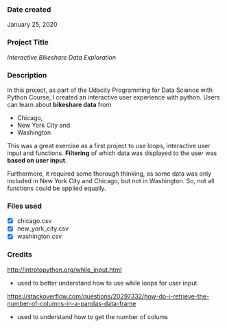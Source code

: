 ### Date created
January 25, 2020

### Project Title
*Interactive Bikeshare Data Exploration*

### Description
In this project, as part of the Udacity Programming for Data Science with Python Course, I created an interactive user experience with python. Users can learn about **bikeshare data** from 
* Chicago, 
* New York City and 
* Washington 

This was a great exercise as a first project to use loops, interactive user input and functions. **Filtering** of which data was displayed to the user was **based on user input**.

Furthermore, it required some thorough thinking, as some data was only included in New York City and Chicago, but not in Washington. So, not all functions could be applied equally.

### Files used
- [x] chicago.csv
- [x] new_york_city.csv
- [x] washington.csv

### Credits
http://introtopython.org/while_input.html  
* used to better understand how to use while loops for user input

https://stackoverflow.com/questions/20297332/how-do-i-retrieve-the-number-of-columns-in-a-pandas-data-frame
* used to understand how to get the number of colums

